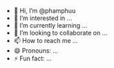 - 👋 Hi, I’m @phamphuu
- 👀 I’m interested in ...
- 🌱 I’m currently learning ...
- 💞️ I’m looking to collaborate on ...
- 📫 How to reach me ...
- 😄 Pronouns: ...
- ⚡ Fun fact: ...

<!---
phamphuu/phamphuu is a ✨ special ✨ repository because its `README.md` (this file) appears on your GitHub profile.
You can click the Preview link to take a look at your changes.
--->
